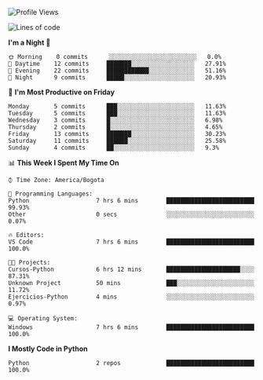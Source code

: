<!--START_SECTION:waka-->
![Profile Views](http://img.shields.io/badge/Profile%20Views-3-blue)

![Lines of code](https://img.shields.io/badge/From%20Hello%20World%20I%27ve%20Written-3268%20lines%20of%20code-blue)

**I'm a Night 🦉** 

```text
🌞 Morning    0 commits      ░░░░░░░░░░░░░░░░░░░░░░░░░   0.0% 
🌆 Daytime    12 commits     ███████░░░░░░░░░░░░░░░░░░   27.91% 
🌃 Evening    22 commits     ████████████░░░░░░░░░░░░░   51.16% 
🌙 Night      9 commits      █████░░░░░░░░░░░░░░░░░░░░   20.93%

```
📅 **I'm Most Productive on Friday** 

```text
Monday       5 commits      ███░░░░░░░░░░░░░░░░░░░░░░   11.63% 
Tuesday      5 commits      ███░░░░░░░░░░░░░░░░░░░░░░   11.63% 
Wednesday    3 commits      █░░░░░░░░░░░░░░░░░░░░░░░░   6.98% 
Thursday     2 commits      █░░░░░░░░░░░░░░░░░░░░░░░░   4.65% 
Friday       13 commits     ███████░░░░░░░░░░░░░░░░░░   30.23% 
Saturday     11 commits     ██████░░░░░░░░░░░░░░░░░░░   25.58% 
Sunday       4 commits      ██░░░░░░░░░░░░░░░░░░░░░░░   9.3%

```


📊 **This Week I Spent My Time On** 

```text
⌚︎ Time Zone: America/Bogota

💬 Programming Languages: 
Python                   7 hrs 6 mins        █████████████████████████   99.93% 
Other                    0 secs              ░░░░░░░░░░░░░░░░░░░░░░░░░   0.07%

🔥 Editors: 
VS Code                  7 hrs 6 mins        █████████████████████████   100.0%

🐱‍💻 Projects: 
Cursos-Python            6 hrs 12 mins       █████████████████████░░░░   87.31% 
Unknown Project          50 mins             ███░░░░░░░░░░░░░░░░░░░░░░   11.72% 
Ejercicios-Python        4 mins              ░░░░░░░░░░░░░░░░░░░░░░░░░   0.97%

💻 Operating System: 
Windows                  7 hrs 6 mins        █████████████████████████   100.0%

```

**I Mostly Code in Python** 

```text
Python                   2 repos             █████████████████████████   100.0%

```



<!--END_SECTION:waka-->
